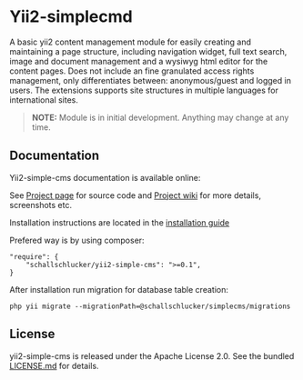 # Yii2-simplecmd
A basic yii2 content management module for easily creating and maintaining a page structure, including navigation widget, full text search, image and document management and a wysiwyg html editor for the content pages.
Does not include an fine granulated access rights management, only differentiates between: anonymous/guest and logged in users. 
The extensions supports site structures in multiple languages for international sites.

> **NOTE:** Module is in initial development. Anything may change at any time.

## Documentation

Yii2-simple-cms documentation is available online: 

See [Project page](https://github.com/pkerspe/yii2-simple-cms) for source code
and [Project wiki](https://github.com/pkerspe/yii2-simple-cms/wiki) for more details, screenshots etc.

Installation instructions are located in the [installation guide](https://github.com/pkerspe/yii2-simple-cms/wiki)

Prefered way is by using composer:

    "require": {
        "schallschlucker/yii2-simple-cms": ">=0.1",
    }


After installation run migration for database table creation:

	php yii migrate --migrationPath=@schallschlucker/simplecms/migrations

## License

yii2-simple-cms is released under the Apache License 2.0. See the bundled [LICENSE.md](LICENSE.md) for details.
